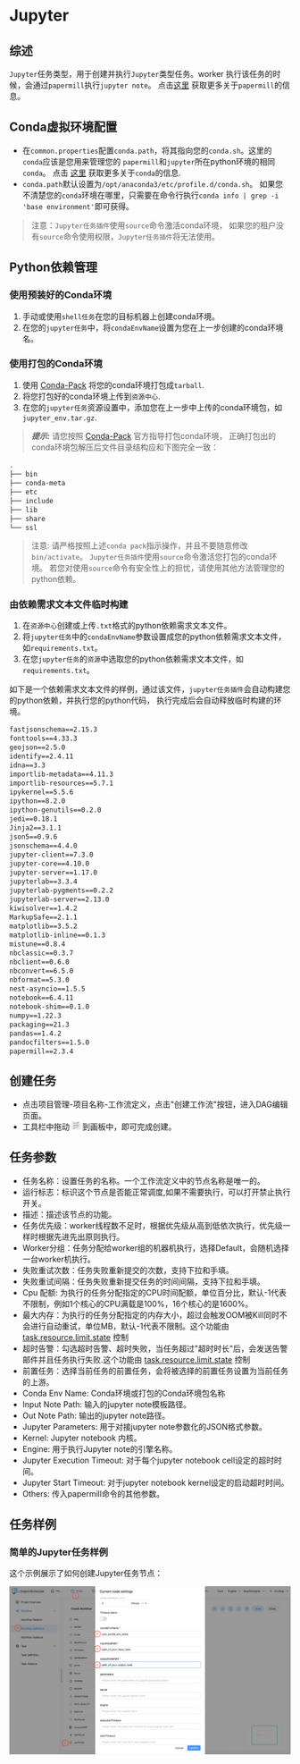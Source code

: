 # Jupyter

## 综述

`Jupyter`任务类型，用于创建并执行`Jupyter`类型任务。worker 执行该任务的时候，会通过`papermill`执行`jupyter note`。
点击[这里](https://papermill.readthedocs.io/en/latest/) 获取更多关于`papermill`的信息。

## Conda虚拟环境配置
 
- 在`common.properties`配置`conda.path`，将其指向您的`conda.sh`。这里的`conda`应该是您用来管理您的 `papermill`和`jupyter`所在python环境的相同`conda`。
点击 [这里](https://docs.conda.io/en/latest/) 获取更多关于`conda`的信息.
- `conda.path`默认设置为`/opt/anaconda3/etc/profile.d/conda.sh`。 如果您不清楚您的`conda`环境在哪里，只需要在命令行执行`conda info | grep -i 'base environment'`即可获得。

> 注意：`Jupyter任务插件`使用`source`命令激活conda环境， 
> 如果您的租户没有`source`命令使用权限，`Jupyter任务插件`将无法使用。 

## Python依赖管理

### 使用预装好的Conda环境

1. 手动或使用`shell任务`在您的目标机器上创建conda环境。
2. 在您的`jupyter任务`中，将`condaEnvName`设置为您在上一步创建的conda环境名。 

### 使用打包的Conda环境

1. 使用 [Conda-Pack](https://conda.github.io/conda-pack/) 将您的conda环境打包成`tarball`.
2. 将您打包好的conda环境上传到`资源中心`.
3. 在您的`jupyter任务`资源设置中，添加您在上一步中上传的conda环境包，如`jupyter_env.tar.gz`.

> **_提示:_** 请您按照 [Conda-Pack](https://conda.github.io/conda-pack/) 官方指导打包conda环境， 
> 正确打包出的conda环境包解压后文件目录结构应和下图完全一致：

```
.
├── bin
├── conda-meta
├── etc
├── include
├── lib
├── share
└── ssl
```   

> 注意: 请严格按照上述`conda pack`指示操作，并且不要随意修改`bin/activate`。
> `Jupyter任务插件`使用`source`命令激活您打包的conda环境。
> 若您对使用`source`命令有安全性上的担忧，请使用其他方法管理您的python依赖。   

### 由依赖需求文本文件临时构建

1. 在`资源中心`创建或上传`.txt`格式的python依赖需求文本文件。
2. 将`jupyter任务`中的`condaEnvName`参数设置成您的python依赖需求文本文件，如`requirements.txt`。
3. 在您`jupyter任务`的`资源`中选取您的python依赖需求文本文件，如`requirements.txt`。

如下是一个依赖需求文本文件的样例，通过该文件，`jupyter任务插件`会自动构建您的python依赖，并执行您的python代码，
执行完成后会自动释放临时构建的环境。 

```text
fastjsonschema==2.15.3
fonttools==4.33.3
geojson==2.5.0
identify==2.4.11
idna==3.3
importlib-metadata==4.11.3
importlib-resources==5.7.1
ipykernel==5.5.6
ipython==8.2.0
ipython-genutils==0.2.0
jedi==0.18.1
Jinja2==3.1.1
json5==0.9.6
jsonschema==4.4.0
jupyter-client==7.3.0
jupyter-core==4.10.0
jupyter-server==1.17.0
jupyterlab==3.3.4
jupyterlab-pygments==0.2.2
jupyterlab-server==2.13.0
kiwisolver==1.4.2
MarkupSafe==2.1.1
matplotlib==3.5.2
matplotlib-inline==0.1.3
mistune==0.8.4
nbclassic==0.3.7
nbclient==0.6.0
nbconvert==6.5.0
nbformat==5.3.0
nest-asyncio==1.5.5
notebook==6.4.11
notebook-shim==0.1.0
numpy==1.22.3
packaging==21.3
pandas==1.4.2
pandocfilters==1.5.0
papermill==2.3.4
``` 

## 创建任务

- 点击项目管理-项目名称-工作流定义，点击"创建工作流"按钮，进入DAG编辑页面。
- 工具栏中拖动 <img src="../../../../img/tasks/icons/jupyter.png" width="15"/> 到画板中，即可完成创建。

## 任务参数

- 任务名称：设置任务的名称。一个工作流定义中的节点名称是唯一的。
- 运行标志：标识这个节点是否能正常调度,如果不需要执行，可以打开禁止执行开关。
- 描述：描述该节点的功能。
- 任务优先级：worker线程数不足时，根据优先级从高到低依次执行，优先级一样时根据先进先出原则执行。
- Worker分组：任务分配给worker组的机器机执行，选择Default，会随机选择一台worker机执行。
- 失败重试次数：任务失败重新提交的次数，支持下拉和手填。
- 失败重试间隔：任务失败重新提交任务的时间间隔，支持下拉和手填。
- Cpu 配额: 为执行的任务分配指定的CPU时间配额，单位百分比，默认-1代表不限制，例如1个核心的CPU满载是100%，16个核心的是1600%。
- 最大内存：为执行的任务分配指定的内存大小，超过会触发OOM被Kill同时不会进行自动重试，单位MB，默认-1代表不限制。这个功能由 [task.resource.limit.state](../../architecture/configuration.md) 控制
- 超时告警：勾选超时告警、超时失败，当任务超过"超时时长"后，会发送告警邮件并且任务执行失败.这个功能由 [task.resource.limit.state](../../architecture/configuration.md) 控制
- 前置任务：选择当前任务的前置任务，会将被选择的前置任务设置为当前任务的上游。
- Conda Env Name: Conda环境或打包的Conda环境包名称
- Input Note Path: 输入的jupyter note模板路径。
- Out Note Path: 输出的jupyter note路径。
- Jupyter Parameters: 用于对接jupyter note参数化的JSON格式参数。
- Kernel: Jupyter notebook 内核。
- Engine: 用于执行Jupyter note的引擎名称。
- Jupyter Execution Timeout: 对于每个jupyter notebook cell设定的超时时间。
- Jupyter Start Timeout: 对于jupyter notebook kernel设定的启动超时时间。
- Others: 传入papermill命令的其他参数。

## 任务样例

### 简单的Jupyter任务样例

这个示例展示了如何创建Jupyter任务节点：

![demo-jupyter-simple](../../../../img/tasks/demo/jupyter.png)

